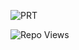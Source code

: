 ![PRT](https://telegra.ph/file/d3848c45a4cbbf1c86a07.jpg)

![Repo Views](https://visitor-badge.glitch.me/badge?page_id=F36.PRT_RSS_BOT)
